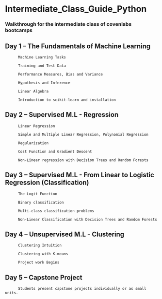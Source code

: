 # Intermediate_Class_Guide_Python
### Walkthrough for the intermediate class of covenlabs bootcamps

## Day 1 – The Fundamentals of Machine Learning  

          Machine Learning Tasks

          Training and Test Data 

          Performance Measures, Bias and Variance 

          Hypothesis and Inference 

          Linear Algebra 

          Introduction to scikit-learn and installation 

## Day 2 – Supervised M.L - Regression 

          Linear Regression 

          Simple and Multiple Linear Regression, Polynomial Regression 

          Regularization 

          Cost Function and Gradient Descent 

          Non-Linear regression with Decision Trees and Random Forests 

## Day 3 – Supervised M.L - From Linear to Logistic Regression (Classification) 

          The Logit Function 

          Binary classification 

          Multi-class classification problems 

          Non-Linear Classification with Decision Trees and Random Forests 

## Day 4 – Unsupervised M.L - Clustering  

          Clustering Intuition 

          Clustering with K-means 

          Project work Begins 

## Day 5 – Capstone Project 

          Students present capstone projects individually or as small units. 

 
